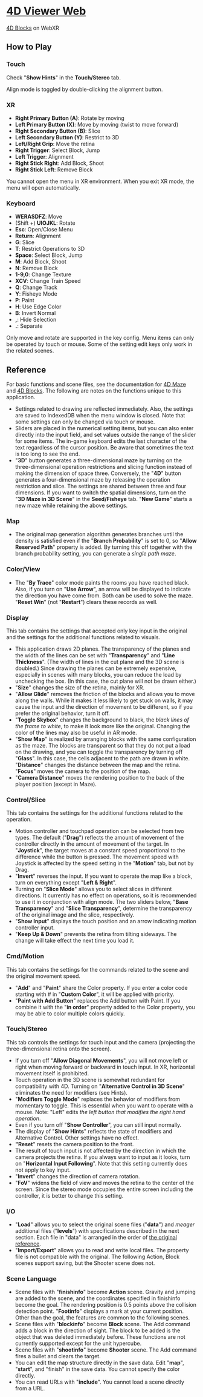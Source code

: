 # [4D Viewer Web](https://dearsip.github.io/FourDViewerWeb/)
[4D Blocks](http://www.urticator.net/blocks/) on WebXR

## How to Play

### Touch

Check "**Show Hints**" in the **Touch/Stereo** tab.

Align mode is toggled by double-clicking the alignment button.

### XR

- **Right Primary Button (A)**: Rotate by moving
- **Left Primary Button (X)**: Move by moving (twist to move forward)
- **Right Secondary Button (B)**: Slice
- **Left Secondary Button (Y)**: Restrict to 3D
- **Left/Right Grip**: Move the retina
- **Right Trigger**: Select Block, Jump
- **Left Trigger**: Alignment
- **Right Stick Right**: Add Block, Shoot
- **Right Stick Left**: Remove Block

You cannot open the menu in XR environment. When you exit XR mode, the menu will open automatically.

### Keyboard

- **WERASDFZ**: Move
- (Shift +) **UIOJKL**: Rotate
- **Esc**: Open/Close Menu
- **Return**: Alignment
- **G**: Slice
- **T**: Restrict Operations to 3D
- **Space**: Select Block, Jump
- **M**: Add Block, Shoot
- **N**: Remove Block
- **1-9,0**: Change Texture
- **XCV**: Change Train Speed
- **Q**: Change Track
- **Y**: Fisheye Mode
- **P**: Paint
- **H**: Use Edge Color
- **B**: Invert Normal
- **,**: Hide Selection
- **.**: Separate

Only move and rotate are supported in the key config. Menu items can only be operated by touch or mouse. Some of the setting edit keys only work in the related scenes.

## Reference

For basic functions and scene files, see the documentation for [4D Maze](http://www.urticator.net/maze/) and [4D Blocks](http://www.urticator.net/blocks/v6/). The following are notes on the functions unique to this application.

- Settings related to drawing are reflected immediately. Also, the settings are saved to IndexedDB when the menu window is closed. Note that some settings can only be changed via touch or mouse.
- Sliders are placed in the numerical setting items, but you can also enter directly into the input field, and set values outside the range of the slider for some items. The in-game keyboard edits the last character of the text regardless of the cursor position. Be aware that sometimes the text is too long to see the end.
- "**3D**" button generates a three-dimensional maze by turning on the three-dimensional operation restrictions and slicing function instead of making the dimension of space three. Conversely, the "**4D**" button generates a four-dimensional maze by releasing the operation restriction and slice. The settings are shared between three and four dimensions. If you want to switch the spatial dimensions, turn on the "**3D Maze in 3D Scene**" in the **Seed/Fisheye** tab. "**New Game**" starts a new maze while retaining the above settings.

### Map

- The original map generation algorithm generates branches until the density is satisfied even if the "**Branch Probability**" is set to 0, so "**Allow Reserved Path**" property is added. By turning this off together with the branch probability setting, you can generate a *single path maze*.

### Color/View

- The "**By Trace**" color mode paints the rooms you have reached black. Also, if you turn on "**Use Arrow**", an arrow will be displayed to indicate the direction you have come from. Both can be used to solve the maze. "**Reset Win**" (not "**Restart**") clears these records as well.

### Display

This tab contains the settings that accepted only key input in the original and the settings for the additional functions related to visuals.

- This application draws 2D planes. The transparency of the planes and the width of the lines can be set with "**Transparency**" and "**Line Thickness**". (The width of  lines in the cut plane and the 3D scene is doubled.) Since drawing the planes can be extremely expensive, especially in scenes with many blocks, you can reduce the load by unchecking the box. (In this case, the cut plane will not be drawn either.)
- "**Size**" changes the size of the retina, mainly for XR.
- "**Allow Glide**" removes the friction of the blocks and allows you to move along the walls. While it makes it less likely to get stuck on walls, it may cause the input and the direction of movement to be different, so if you prefer the original behavior, turn it off.
- "**Toggle Skybox**" changes the background to black, the *black lines of the frame to white*, to make it look more like the original. Changing the color of the lines may also be useful in AR mode.
- "**Show Map**" is realized by arranging blocks with the same configuration as the maze. The blocks are transparent so that they do not put a load on the drawing, and you can toggle the transparency by turning off "**Glass**". In this case, the cells adjacent to the path are drawn in white. "**Distance**" changes the distance between the map and the retina. "**Focus**" moves the camera to the position of the map.
- "**Camera Distance**" moves the rendering position to the back of the player position (except in Maze).

### Control/Slice

This tab contains the settings for the additional functions related to the operation.

- Motion controller and touchpad operation can be selected from two types. The default ("**Drag**") reflects the amount of movement of the controller directly in the amount of movement of the target. In "**Joystick**", the target moves at a constant speed proportional to the difference while the button is pressed. The movement speed with Joystick is affected by the speed setting in the "**Motion**" tab, but not by Drag.
- "**Invert**" reverses the input. If you want to operate the map like a block, turn on everything except "**Left & Right**".
- Turning on "**Slice Mode**" allows you to select slices in different directions. It currently has no effect on operations, so it is recommended to use it in conjunction with align mode. The two sliders below, "**Base Transparency**" and "**Slice Transparency**", determine the transparency of the original image and the slice, respectively.
- "**Show Input**" displays the touch position and an arrow indicating  motion controller input.
- "**Keep Up & Down**" prevents the retina from tilting sideways. The change will take effect the next time you load it.

### Cmd/Motion

This tab contains the settings for the commands related to the scene and the original movement speed.

- "**Add**" and "**Paint**" share the Color property. If you enter a color code starting with # in "**Custom Color**", it will be applied with priority.
- "**Paint with Add Button**" replaces the Add button with Paint. If you combine it with the "**in order**" property added to the Color property, you may be able to color multiple colors quickly.

### Touch/Stereo

This tab controls the settings for touch input and the camera (projecting the three-dimensional retina onto the screen).

- If you turn off "**Allow Diagonal Movements**", you will not move left or right when moving forward or backward in touch input. In XR, horizontal movement itself is prohibited.
- Touch operation in the 3D scene is somewhat redundant for compatibility with 4D. Turning on "**Alternative Control in 3D Scene**" eliminates the need for modifiers (see Hints).
- "**Modifiers Toggle Mode**" replaces the behavior of modifiers from momentary to toggle. This is essential when you want to operate with a mouse. Note: "Left" edits *the left button that modifies the right hand operation*.
- Even if you turn off "**Show Controller**", you can still input normally.
- The display of "**Show Hints**" reflects the state of modifiers and Alternative Control. Other settings have no effect.
- **"Reset**" resets the camera position to the front.
- The result of touch input is not affected by the direction in which the camera projects the retina. If you always want to input as it looks, turn on "**Horizontal Input Following**". Note that this setting currently does not apply to key input.
- "**Invert**" changes the direction of camera rotation.
- "**FoV**" widens the field of view and moves the retina to the center of the screen. Since the stereo mode occupies the entire screen including the controller, it is better to change this setting.

### I/O

- "**Load**" allows you to select the original scene files ("**data**") and *meager* additional files ("**levels**") with specifications described in the next section. Each file in "data" is arranged in the order of [the original reference](http://www.urticator.net/blocks/v6/examples.html).
- "**Import/Export**" allows you to read and write local files. The property file is not compatible with the original. The following Action, Block scenes support saving, but the Shooter scene does not.

### Scene Language

- Scene files with "**finishinfo**" become **Action** scene. Gravity and jumping are added to the scene, and the coordinates specified in finishinfo become the goal. The rendering position is 0.5 points above the collision detection point. "**Footinfo**" displays a mark at your current position. Other than the goal, the features are common to the following scenes.
- Scene files with "**blockinfo**" become **Block** scene. The Add command adds a block in the direction of sight. The block to be added is the object that was deleted immediately before. These functions are not currently supported except for the unit hypercube.
- Scene files with "**shootinfo**" become **Shooter** scene. The Add command fires a bullet and clears the target.
- You can edit the map structure directly in the save data. Edit "**map**", "**start**", and "finish" in the save data. You cannot specify the color directly.
- You can read URLs with "**include**". You cannot load a scene directly from a URL.